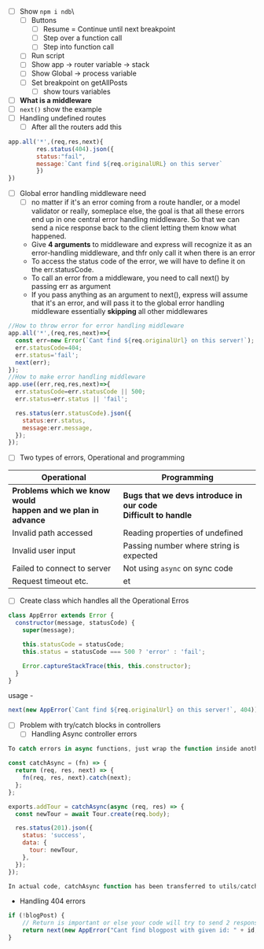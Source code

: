 - [ ] Show `npm i ndb`\
	- [ ] Buttons
		- [ ] Resume = Continue until next breakpoint
		- [ ] Step over a function call
		- [ ] Step into function call
	- [ ] Run script
	- [ ] Show app -> router variable -> stack
	- [ ] Show Global -> process variable
	- [ ] Set breakpoint on getAllPosts
		- [ ] show tours variables
- [ ] **What is a middleware**
- [ ] `next()` show the example 
- [ ] Handling undefined routes
	- [ ] After all the routers add this
```js
app.all('*',(req,res,next){
		res.status(404).json({
		status:"fail",
		message:`Cant find ${req.originalURL} on this server`
		})
})
```
- [ ] Global error handling middleware need
	- [ ] no matter if it's an error coming from a route handler, or a model validator or really, someplace else, the goal is that all these errors end up in one central error handling middleware. So that we can send a nice response back to the client letting them know what happened.
	-  Give **4 arguments** to middleware and express will recognize it as an error-handling middleware, and thfr only call it when there is an error
    - To access the status code of the error, we will have to define it on the err.statusCode.
    - To call an error from a middleware, you need to call next() by passing err as argument
    - If you pass anything as an argument to next(), express will assume that it's an error, and will pass it to the global error handling middleware essentially **skipping** all other middlewares
```js
//How to throw error for error handling middleware
app.all('*',(req,res,next)=>{
  const err=new Error(`Cant find ${req.originalUrl} on this server!`);
  err.statusCode=404;
  err.status='fail';
  next(err);
});
//How to make error handling middleware
app.use((err,req,res,next)=>{
  err.statusCode=err.statusCode || 500;
  err.status=err.status || 'fail';

  res.status(err.statusCode).json({
    status:err.status,
    message:err.message,
  });
});
```

- [ ] Two types of errors, Operational and programming

| Operational | Programming |
| ---- | ---- |
| **Problems which we know would <br>happen and we plan in advance** | **Bugs that we devs introduce in our code<br>Difficult to handle** |
| Invalid path accessed | Reading properties of undefined |
| Invalid user input | Passing number where string is expected |
| Failed to connect to server | Not using `async` on sync code |
| Request timeout etc. | et
- [ ] Create class which handles all the Operational Erros
```js
class AppError extends Error {
  constructor(message, statusCode) {
    super(message);

    this.statusCode = statusCode;
    this.status = statusCode === 500 ? 'error' : 'fail';

    Error.captureStackTrace(this, this.constructor);
  }
}
```
usage - 
```js
next(new AppError(`Cant find ${req.originalUrl} on this server!`, 404));
```

- [ ] Problem with try/catch blocks in controllers
	- [ ] Handling Async controller errors
```js
To catch errors in async functions, just wrap the function inside another function which returns a function as a value, and catching the error is handled by it.

const catchAsync = (fn) => {
  return (req, res, next) => {
    fn(req, res, next).catch(next);
  };
};

exports.addTour = catchAsync(async (req, res) => {
  const newTour = await Tour.create(req.body);

  res.status(201).json({
    status: 'success',
    data: {
      tour: newTour,
    },
  });
});

In actual code, catchAsync function has been transferred to utils/catchAsync.js
```

- Handling 404 errors
```js
if (!blogPost) {
	// Return is important or else your code will try to send 2 responses
	return next(new AppError("Cant find blogpost with given id: " + id, 404));
}
```
